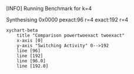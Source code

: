 [INFO] Running Benchmark for k=4

Synthesising 0x0000 pexact:96 r=4 exact:192 r=4

```mermaid
xychart-beta
    title "Comparison powertwoexact twoexact"
    x-axis [0]
    y-axis "Switching Activity" 0-->192
    line [96]
    line [192]
    line [96.0]
    line [192.0]
```

